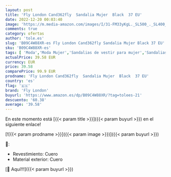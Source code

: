 ```yaml
---
layout: post
title: 'Fly London Cand362fly  Sandalia Mujer  Black  37 EU'
date: 2022-12-20 00:03:40
image: 'https://m.media-amazon.com/images/I/31-FM33yKgL._SL500_._SL400_.jpg'
comments: true
category: ofertas
author: 'tole.es'
slug: 'B09C4W88XR-es Fly London Cand362fly Sandalia Mujer Black 37 EU'
sku: 'B09C4W88XR-es'
tags: [ 'Moda','Moda Mujer','Sandalias de vestir para mujer','Sandalias y palas de mujer','Zapatos para mujer','fly london','sandalia','🇪🇸', ]
actualPrice: 39.58 EUR
currency: EUR
price: 39.58
comparePrice: 99.9 EUR
prodname: 'Fly London Cand362fly  Sandalia Mujer  Black  37 EU'
country: 'es'
flag: '🇪🇸'
brand: 'Fly London'
buyurl: 'https://www.amazon.es/dp/B09C4W88XR/?tag=tolees-21'
descuento: '60.38'
average: '39.58'
---
```


En este momento está [{{< param title >}}]({{< param buyurl >}}) en el siguiente enlace!

[![{{< param prodname >}}]({{< param image >}})]({{< param buyurl >}})

🔎:

- Revestimiento: Cuero
- Material exterior: Cuero

[🛒 Aquí!!!]({{< param buyurl >}})
